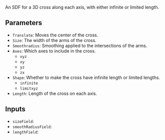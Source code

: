 An SDF for a 3D cross along each axis, with either infinite or limited length.

## Parameters

* `Translate`: Moves the center of the cross.
* `Size`: The width of the arms of the cross.
* `Smoothradius`: Smoothing applied to the intersections of the arms.
* `Axes`: Which axes to include in the cross.
  * `xyz`
  * `xy`
  * `yz`
  * `zx`
* `Shape`: Whether to make the cross have infinite length or limited lengths.
  * `infinite`
  * `limitxyz`
* `Length`: Length of the cross on each axis.

## Inputs

* `sizeField`: 
* `smoothRadiusField`: 
* `lengthField`: 